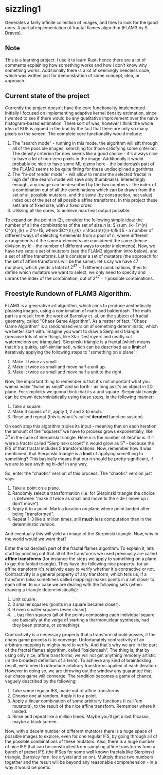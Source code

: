 # sizzling1
Generates a fairly infinite collection of images, and tries to look for the good ones. A partial implementation of fractal flames algorithm (FLAM3 by S. Draves).

## Note
This is a learning project. I use it to learn Rust, hence there are a lot of comments explaining how something works and how I don't know why something works. Additionally there is a lot of seemingly needless code, which was written just for demonstration of some concept, idea, or approach.

## Current state of the project
Currently the project doesn't have the core functionality implemented. Initially I focused on implementing adaptive kernel density estimation, since I wanted to see if there would be any qualitative improvement over the naive histogram-based estimation. There sort of was, however I think the whole idea of KDE is nipped in the bud by the fact that there are only so many pixels on the screen.
The complete core functionality would include:
1. The "search mode" - running in this mode, the algorithm will sift through all of the possible images, searching for those satisfying some criterion. The density criterion for now seems like a good choice - it's always nice to have a lot of non-zero pixels in the image. Additionally it would probably be nice to have some ML gizmo here - the balderdash part of the FLAM3 seems to be quite fitting for these undisciplined algorithms. 
2. The "hi-def render mode" - will allow to render the selected fractal in high def (the search mode will save only thumbnails). Interestingly enough, any image can be described by the two numbers - the index of a combination out of all the combinations which can be drawn from the set of all possible mutators, and the same (by construction, not value) index out of the set of all possible affine transforms. In this project these sets are of fixed size, with a fixed order.
3. Utilizing all the cores, to achieve max heat output possible.

 To expand on the point in (2), consider the following simple idea: the number of all the combinations of the set of size $n$ is: $ \sum_{k=1}^{n} C^{n}_{k} = 2^n-1$, where $C^{n}_{k} = \frac{n!}{(n-k)!k!}$ - a number of different ways of selecting $k$ elements from a pool of $n$, where different arrangements of the same $k$ elements are considered the same (hence division by $k!$ - the number of different ways to order $k$ elements). Now, we have two sets: a set of mutators (see the FLAM3 algorithm intro below), and a set of affine transforms. Let's consider a set of mutators (the approach for the set of affine transforms will be the same): let's say we have 47 mutators, which yields a total of $2^{47}-1$ different combinations, then to define which mutators we want to select, we only need to specify and unrank the index of the combination, out of $2^{47}-1$ possible combinations.


## Freestyle Rundown of FLAM3 Algorithm.
FLAM3 is a generative art algorithm, which aims to produce aesthetically pleasing images, using a combination of math and balderdash. 
The math part is a result from the work of Barnsley et. al. on the subject of fractal geometry, called "Chaos Game Algorithm". As a matter of fact, "Chaos Game Algorithm" is a randomized version of something deterministic, which we better start with. Imagine you want to draw a Sierpinski triangle (because lots of nice things, like Star Destroyers and neatly cut watermelons are triangular). Sierpinski triangle is a fractal (which means that it's a quirky, self-similar set), which can be described as a **limit** of iteratively applying the following steps to "something on a plane":

1. Make it twice as small.
2. Make it twice as small and move half a unit up.
3. Make it twice as small and move half a unit to the right.

Now, the important thing to remember is that it's not important what you wanna make "twice as small" and so forth - as long as it's an object in 2D plane. For simplicity we gonna think that its a unit square. Sierpinski triangle can be drawn deterministically using these steps, in the following manner:
1. Take a square.
2. Make 3 copies of it, apply 1, 2 and 3 to each.
3. Rinse and repeat (this is why it's called **iterated** function system).

On each step this algorithm triples its input - meaning that on each iteration the amount of the "squares" we have to process grows exponentially, like $3^n$ in the case of Sierpinski triangle. Here $n$ is the number of iterations. If it were a fractal called "Sierpinski carpet" it would grow as $5^n$ - because the IFS of that fractal includes 5 transformations. Now, remember how it was mentioned, that Sierpinski triangle is a **limit** of applying something to something? This basically means that our n should be pretty significant, if we are to see anything hi-def in any way.

So, enter the "chaotic" version of this process. The "chaotic" version just says:
1. Take a point on a plane.
2. Randomly select a transformation (i.e. for Sierpinski triangle the choice is between "make it twice as small and move to the side / move up / don't move")
3. Apply it to a point. Mark a location on plane where point landed after being "transformed".
4. Repeat 1-3 like a million times, still **much** less computation than in the deterministic version.

And eventually this will yield an image of the Sierpinski triangle. Now, why in the world would we want that?


Enter the balderdash part of the fractal flames algorithm. To explain it, lets start by pointing out that all of the transforms we used previously are called **affine transforms** (for instance the steps we apply to something on a plane to get the fabled triangle). They have the following nice property: for an affine transform it's relatively easy to verify whether it's contractive or not. Contractivity is a general property of any transform, which tells us, if a transform (also sometimes called mapping) makes points in a set closer to each other. In our case we are dealing with the following sets (when drawing a triangle deterministically):
1. Unit square.
2. 3 smaller squares (points in a square became closer).
3. 9 even smaller squares (even closer)
4. ... bazillion squares (all of the points composing each individual square are basically at the verge of starting a thermonuclear synthesis, had they been protons, or something).

Contractivity is a necessary property that a transform should posses, if the chaos game process is to converge. Unfortunately contractivity of an arbitrary mapping is mighty hard to verify. And that's why we are in the part of the fractal flames algorithm, called "balderdash". The thing is, that by using only nice, affine transforms, we will not get anything remotely artistic (in the broadest definition of a term). To achieve any kind of braintickling result, we'd need to introduce arbitrary transforms applied at each iteration. However in doing so, we are throwing out the window any guarantee that our chaos game will converge. The rendition becomes a game of chance, vaguely described by the following:
1. Take some regular IFS, made out of affine transforms.
2. Choose one at random. Apply it to a point.
3. Apply a linear combination of some arbitrary functions (I call 'em mutators), to the result of the nice affine transform. Remember where it landed.
4. Rinse and repeat like a million times. Maybe you'll get a lost Picasso, maybe a black screen.

Now, with a decent number of different mutators there is a huge space of possible images to explore, even for one regular IFS, by going through all of the possible combinations of these mutators. Also, there is a huge number of nice IFS that can be constructed from sampling affine transforms from a bunch of preset IFS (the IFSes for some well known fractals like Sierpinski triangle, Barnsley fern, Ice crystal and so on). Multiply these two numbers together and the result will be beyond any reasonable comprehension - in a way it would be poetic.